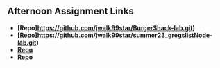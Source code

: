 ## Afternoon Assignment Links

* **[Repo]https://github.com/jwalk99star/BurgerShack-lab.git)**
* **[Repo]https://github.com/jwalk99star/summer23_gregslistNode-lab.git)**
* **[Repo](https://github.com/jwalk99star/daPlanets-lab.git)**
* **[Repo](https://github.com/jwalk99star/<ASSIGNMENT_REPO>)**
